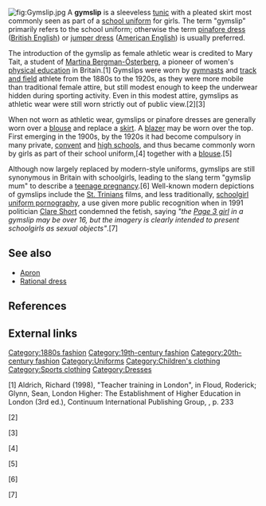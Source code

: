 ![](Gymslip.jpg "fig:Gymslip.jpg") A **gymslip** is a sleeveless
[tunic](tunic "wikilink") with a pleated skirt most commonly seen as
part of a [school uniform](school_uniform "wikilink") for girls. The
term "gymslip" primarily refers to the school uniform; otherwise the
term [pinafore dress](pinafore_dress "wikilink") ([British
English](British_English "wikilink")) or [jumper
dress](jumper_dress "wikilink") ([American
English](American_English "wikilink")) is usually preferred.

The introduction of the gymslip as female athletic wear is credited to
Mary Tait, a student of [Martina
Bergman-Österberg](Martina_Bergman-Österberg "wikilink"), a pioneer of
women's [physical education](physical_education "wikilink") in
Britain.[1] Gymslips were worn by [gymnasts](gymnast "wikilink") and
[track and field](track_and_field "wikilink") athlete from the 1880s to
the 1920s, as they were more mobile than traditional female attire, but
still modest enough to keep the underwear hidden during sporting
activity. Even in this modest attire, gymslips as athletic wear were
still worn strictly out of public view.[2][3]

When not worn as athletic wear, gymslips or pinafore dresses are
generally worn over a [blouse](blouse "wikilink") and replace a
[skirt](skirt "wikilink"). A [blazer](blazer "wikilink") may be worn
over the top. First emerging in the 1900s, by the 1920s it had become
compulsory in many private,
[convent](Convent_school#Catholic_tradition "wikilink") and [high
schools](high_school "wikilink"), and thus became commonly worn by girls
as part of their school uniform,[4] together with a
[blouse](blouse "wikilink").[5]

Although now largely replaced by modern-style uniforms, gymslips are
still synonymous in Britain with schoolgirls, leading to the slang term
"gymslip mum" to describe a [teenage
pregnancy](teenage_pregnancy "wikilink").[6] Well-known modern
depictions of gymslips include the [St.
Trinians](St._Trinians "wikilink") films, and less traditionally,
[schoolgirl uniform pornography](Uniform_fetishism "wikilink"), a use
given more public recognition when in 1991 politician [Clare
Short](Clare_Short "wikilink") condemned the fetish, saying *"the [Page
3 girl](Page_Three "wikilink") in a gymslip may be over 16, but the
imagery is clearly intended to present schoolgirls as sexual
objects"*.[7]

## See also

-   [Apron](Apron "wikilink")
-   [Rational dress](Rational_dress "wikilink")

## References

## External links

[Category:1880s fashion](Category:1880s_fashion "wikilink")
[Category:19th-century
fashion](Category:19th-century_fashion "wikilink")
[Category:20th-century
fashion](Category:20th-century_fashion "wikilink")
[Category:Uniforms](Category:Uniforms "wikilink") [Category:Children's
clothing](Category:Children's_clothing "wikilink") [Category:Sports
clothing](Category:Sports_clothing "wikilink")
[Category:Dresses](Category:Dresses "wikilink")

[1] Aldrich, Richard (1998), "Teacher training in London", in Floud,
Roderick; Glynn, Sean, London Higher: The Establishment of Higher
Education in London (3rd ed.), Continuum International Publishing Group,
, p. 233

[2]

[3]

[4]

[5]

[6]

[7]